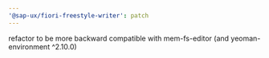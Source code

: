 ```yaml
---
'@sap-ux/fiori-freestyle-writer': patch
---
```


refactor to be more backward compatible with mem-fs-editor (and yeoman-environment ^2.10.0)
